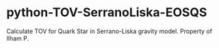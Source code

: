 # python-TOV-SerranoLiska-EOSQS
Calculate TOV for Quark Star in Serrano-Liska gravity model. Property of Ilham P.

